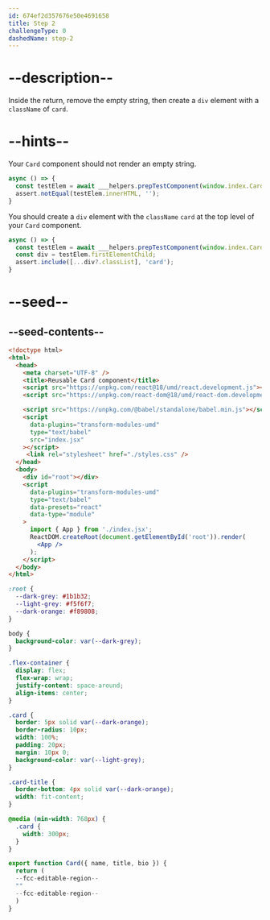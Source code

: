 ```yaml
---
id: 674ef2d357676e50e4691658
title: Step 2
challengeType: 0
dashedName: step-2
---
```


# --description--

Inside the return, remove the empty string, then create a `div` element with a `className` of `card`.

# --hints--

Your `Card` component should not render an empty string.

```js
async () => {
  const testElem = await ___helpers.prepTestComponent(window.index.Card);
  assert.notEqual(testElem.innerHTML, '');
}
```

You should create a `div` element with the `className` `card` at the top level of your `Card` component.

```js
async () => {
  const testElem = await ___helpers.prepTestComponent(window.index.Card);
  const div = testElem.firstElementChild;
  assert.include([...div?.classList], 'card');
}
```

# --seed--

## --seed-contents--

```html
<!doctype html>
<html>
  <head>
    <meta charset="UTF-8" />
    <title>Reusable Card component</title>
    <script src="https://unpkg.com/react@18/umd/react.development.js"></script>
    <script src="https://unpkg.com/react-dom@18/umd/react-dom.development.js"></script>

    <script src="https://unpkg.com/@babel/standalone/babel.min.js"></script>
    <script
      data-plugins="transform-modules-umd"
      type="text/babel"
      src="index.jsx"
    ></script>
     <link rel="stylesheet" href="./styles.css" />
  </head>
  <body>
    <div id="root"></div>
    <script
      data-plugins="transform-modules-umd"
      type="text/babel"
      data-presets="react"
      data-type="module"
    >
      import { App } from './index.jsx';
      ReactDOM.createRoot(document.getElementById('root')).render(
        <App />
      );
    </script>
  </body>
</html>
```

```css
:root {
  --dark-grey: #1b1b32;
  --light-grey: #f5f6f7;
  --dark-orange: #f89808;
}

body {
  background-color: var(--dark-grey);
}

.flex-container {
  display: flex;
  flex-wrap: wrap;
  justify-content: space-around;
  align-items: center;
}

.card {
  border: 5px solid var(--dark-orange);
  border-radius: 10px;
  width: 100%;
  padding: 20px;
  margin: 10px 0;
  background-color: var(--light-grey);
}

.card-title {
  border-bottom: 4px solid var(--dark-orange);
  width: fit-content;
}

@media (min-width: 768px) {
  .card {
    width: 300px;
  }
}
```

```jsx
export function Card({ name, title, bio }) {
  return (
  --fcc-editable-region--
  ""
  --fcc-editable-region--
  )
}
```
